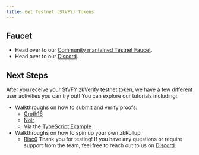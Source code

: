 ```yaml
---
title: Get Testnet ($tVFY) Tokens
---
```


## Faucet
* Head over to our [Community mantained Testnet Faucet](https://www.faucy.com/zkverify-volta).
* Head over to our [Discord](https://discord.gg/zkverify).

## Next Steps
After you receive your $tVFY zkVerify testnet token, we have a few different user activities you can try out!  You can explore our tutorials including:
* Walkthroughs on how to submit and verify proofs:
   - [Groth16](submit-proofs/groth16_proof_submission)
   - [Noir](submit-proofs/noir-ultraplonk-example)
   - Via the [TypeScript Example](submit-proofs/typescript-example)
* Walkthroughs on how to spin up your own zkRollup
   - [Risc0](run-a-zkrollup/risc0_installation)
Thank you for testing! If you have any questions or require support from the team, feel free to reach out to us on [Discord](https://discord.gg/zkverify).
